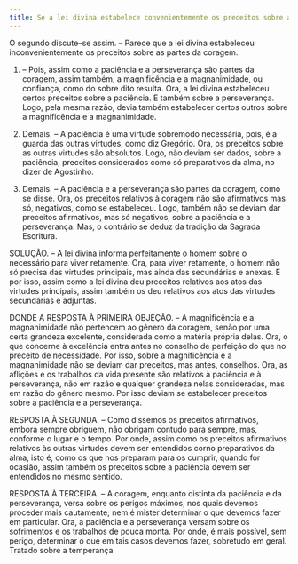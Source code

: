 ```yaml
---
title: Se a lei divina estabelece convenientemente os preceitos sobre as partes da coragem
---
```


O segundo discute–se assim. – Parece que a lei divina estabeleceu inconvenientemente os preceitos sobre as partes da coragem.  

1. – Pois, assim como a paciência e a perseverança são partes da coragem, assim também, a magnificência e a magnanimidade, ou confiança, como do sobre dito resulta. Ora, a lei divina estabeleceu certos preceitos sobre a paciência. E também sobre a perseverança. Logo, pela mesma razão, devia também estabelecer certos outros sobre a magnificência e a magnanimidade.  

2. Demais. – A paciência é uma virtude sobremodo necessária, pois, é a guarda das outras virtudes, como diz Gregório. Ora, os preceitos sobre as outras virtudes são absolutos. Logo, não deviam ser dados, sobre a paciência, preceitos considerados como só preparativos da alma, no dizer de Agostinho.  

3. Demais. – A paciência e a perseverança são partes da coragem, como se disse. Ora, os preceitos relativos à coragem não são afirmativos mas só, negativos, como se estabeleceu. Logo, também não se deviam dar preceitos afirmativos, mas só negativos, sobre a paciência e a perseverança.  Mas, o contrário se deduz da tradição da Sagrada Escritura.  

SOLUÇÃO. – A lei divina informa perfeitamente o homem sobre o necessário para viver retamente. Ora, para viver retamente, o homem não só precisa das virtudes principais, mas ainda das secundárias e anexas. E por isso, assim como a lei divina deu preceitos relativos aos atos das virtudes principais, assim também os deu relativos aos atos das virtudes secundárias e adjuntas.  

DONDE A RESPOSTA À PRIMEIRA OBJEÇÃO. – A magnificência e a magnanimidade não pertencem ao gênero da coragem, senão por uma certa grandeza excelente, considerada como a matéria própria delas. Ora, o que concerne à excelência entra antes no conselho de perfeição do que no preceito de necessidade. Por isso, sobre a magnificência e a magnanimidade não se deviam dar preceitos, mas antes, conselhos. Ora, as aflições e os trabalhos da vida presente são relativos à paciência e à perseverança, não em razão e qualquer grandeza nelas consideradas, mas em razão do gênero mesmo. Por isso deviam se estabelecer preceitos sobre a paciência e a perseverança.  

RESPOSTA À SEGUNDA. – Como dissemos os preceitos afirmativos, embora sempre obriguem, não obrigam contudo para sempre, mas, conforme o lugar e o tempo. Por onde, assim como os preceitos afirmativos relativos às outras virtudes devem ser entendidos corno preparativos da alma, isto é, como os que nos preparam para os cumprir, quando for ocasião, assim também os preceitos sobre a paciência devem ser entendidos no mesmo sentido.  

RESPOSTA À TERCEIRA. – A coragem, enquanto distinta da paciência e da perseverança, versa sobre os perigos máximos, nos quais devemos proceder mais cautamente; nem é mister determinar o que devemos fazer em particular. Ora, a paciência e a perseverança versam sobre os sofrimentos e os trabalhos de pouca monta. Por onde, é mais possível, sem perigo, determinar o que em tais casos devemos fazer, sobretudo em geral. Tratado sobre a temperança